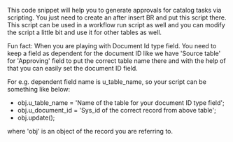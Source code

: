 This code snippet will help you to generate approvals for catalog tasks via scripting. You just need to create an after insert BR and put this script there.
This script can be used in a workflow run script as well and you can modify the script a little bit and use it for other tables as well. 

Fun fact: When you are playing with Document Id type field. You need to keep a field as dependent for the document ID like we have 'Source table' for 'Approving' field to put the correct table name there and with the help of that you can easily set the document ID field.

For e.g. dependent field name is u_table_name, so your script can be something like below:

- obj.u_table_name = 'Name of the table for your document ID type field';
- obj.u_document_id = 'Sys_id of the correct record from above table';
- obj.update();

where 'obj' is an object of the record you are referring to.
